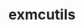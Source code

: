 ---
title: "exmcutils"
layout: cache
categories: [package, develop]
meta: {"versions": ["0.6.0"], "compilers": ["gcc@7.5.0"]}
spec_files: 
 - spec-0.json
spec_names:
 - 'exmcutils@0.6.0%gcc@7.5.0 arch=linux-ubuntu18.04-x86_64'
---